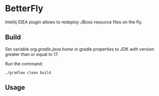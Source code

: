 # BetterFly
Intellij IDEA plugin allows to redeploy JBoss resource files on the fly.

## Build
Set variable _org.gradle.java.home_ in gradle.properties to JDK with version greater than or equal to 17.

Run the command:
```
./gradlew clean build
```
## Usage
